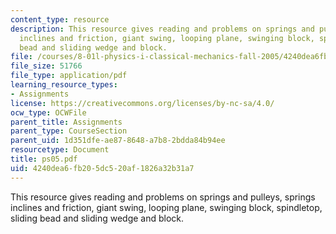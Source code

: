 ```yaml
---
content_type: resource
description: This resource gives reading and problems on springs and pulleys, springs
  inclines and friction, giant swing, looping plane, swinging block, spindletop, sliding
  bead and sliding wedge and block.
file: /courses/8-01l-physics-i-classical-mechanics-fall-2005/4240dea6fb205dc520af1826a32b31a7_ps05.pdf
file_size: 51766
file_type: application/pdf
learning_resource_types:
- Assignments
license: https://creativecommons.org/licenses/by-nc-sa/4.0/
ocw_type: OCWFile
parent_title: Assignments
parent_type: CourseSection
parent_uid: 1d351dfe-ae87-8648-a7b8-2bdda84b94ee
resourcetype: Document
title: ps05.pdf
uid: 4240dea6-fb20-5dc5-20af-1826a32b31a7
---
```

This resource gives reading and problems on springs and pulleys, springs inclines and friction, giant swing, looping plane, swinging block, spindletop, sliding bead and sliding wedge and block.